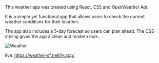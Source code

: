 This weather app was created using React, CSS and OpenWeather Api.

It is a simple yet functional app that allows users to check the current weather conditions for their location. 

The app also includes a 5-day forecast so users can plan ahead. The CSS styling gives the app a clean and modern look.

![Weather](https://user-images.githubusercontent.com/92720989/205305336-f0269832-bf22-45fa-b929-6b481b9f37fa.png)


live: https://weather-sf.netlify.app/
